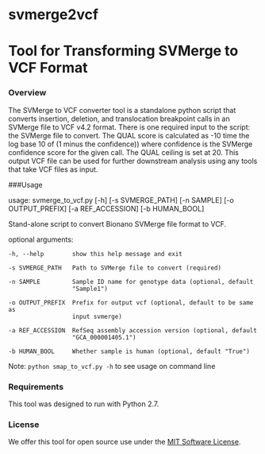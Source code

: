 # svmerge2vcf
# Tool for Transforming SVMerge to VCF Format

### Overview 
The SVMerge to VCF converter tool is a standalone python script that converts insertion, deletion, and translocation breakpoint calls in an SVMerge file to VCF v4.2 format. There is one required input to the script: the SVMerge file to convert. The QUAL score is calculated as -10 time the log base 10 of (1 minus the confidence)) where confidence is the SVMerge confidence score for the given call. The QUAL ceiling is set at 20. This output VCF file can be used for further downstream analysis using any tools that take VCF files as input.

###Usage

usage: svmerge_to_vcf.py [-h] [-s SVMERGE_PATH] [-n SAMPLE] [-o OUTPUT_PREFIX]
                         [-a REF_ACCESSION] [-b HUMAN_BOOL]

Stand-alone script to convert Bionano SVMerge file format to VCF.

optional arguments:

    -h, --help        show this help message and exit
  
    -s SVMERGE_PATH   Path to SVMerge file to convert (required)
  
    -n SAMPLE         Sample ID name for genotype data (optional, default
                      "Sample1")
                    
    -o OUTPUT_PREFIX  Prefix for output vcf (optional, default to be same as
                      input svmerge)
                    
    -a REF_ACCESSION  RefSeq assembly accession version (optional, default
                      "GCA_000001405.1")
                    
    -b HUMAN_BOOL     Whether sample is human (optional, default "True")

Note:  `python smap_to_vcf.py -h` to see usage on command line

### Requirements
This tool was designed to run with Python 2.7.  

### License
We offer this tool for open source use under the [MIT Software License](https://opensource.org/licenses/MIT). 
